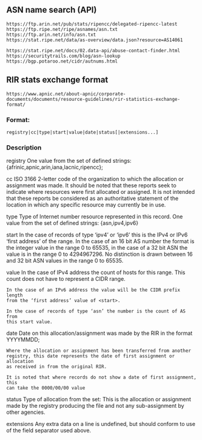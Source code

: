 ## ASN name search (API)

    https://ftp.arin.net/pub/stats/ripencc/delegated-ripencc-latest
    https://ftp.ripe.net/ripe/asnames/asn.txt
    https://ftp.arin.net/info/asn.txt
    https://stat.ripe.net/data/as-overview/data.json?resource=AS14061

    https://stat.ripe.net/docs/02.data-api/abuse-contact-finder.html
    https://securitytrails.com/blog/asn-lookup
    https://bgp.potaroo.net/cidr/autnums.html

## RIR stats exchange format

    https://www.apnic.net/about-apnic/corporate-documents/documents/resource-guidelines/rir-statistics-exchange-format/

### Format:

    registry|cc|type|start|value|date|status[|extensions...]

### Description

registry
    One value from the set of defined strings:
    {afrinic,apnic,arin,iana,lacnic,ripencc};

cc
    ISO 3166 2-letter code of the organization to which the allocation or
    assignment was made. It should be noted that these reports seek to indicate
    where resources were first allocated or assigned. It is not intended that
    these reports be considered as an authoritative statement of the location
    in which any specific resource may currently be in use.

type
    Type of Internet number resource represented in this record. One value from
    the set of defined strings: {asn,ipv4,ipv6}

start
    In the case of records of type ‘ipv4’ or ‘ipv6’ this is the IPv4 or IPv6
    ‘first address’ of the range. In the case of an 16 bit AS number the format
    is the integer value in the range 0 to 65535, in the case of a 32 bit ASN
    the value is in the range 0 to 4294967296. No distinction is drawn between
    16 and 32 bit ASN values in the range 0 to 65535.

value
    In the case of IPv4 address the count of hosts for this range. This count
    does not have to represent a CIDR range.

    In the case of an IPv6 address the value will be the CIDR prefix length
    from the ‘first address’ value of <start>.

    In the case of records of type ‘asn’ the number is the count of AS from
    this start value.

date
    Date on this allocation/assignment was made by the RIR in the format
    YYYYMMDD;

    Where the allocation or assignment has been transferred from another
    registry, this date represents the date of first assignment or allocation
    as received in from the original RIR.

    It is noted that where records do not show a date of first assignment, this
    can take the 0000/00/00 value

status
    Type of allocation from the set: This is the allocation or assignment made
    by the registry producing the file and not any sub-assignment by other
    agencies.

extensions
    Any extra data on a line is undefined, but should conform to use of the
    field separator used above.
